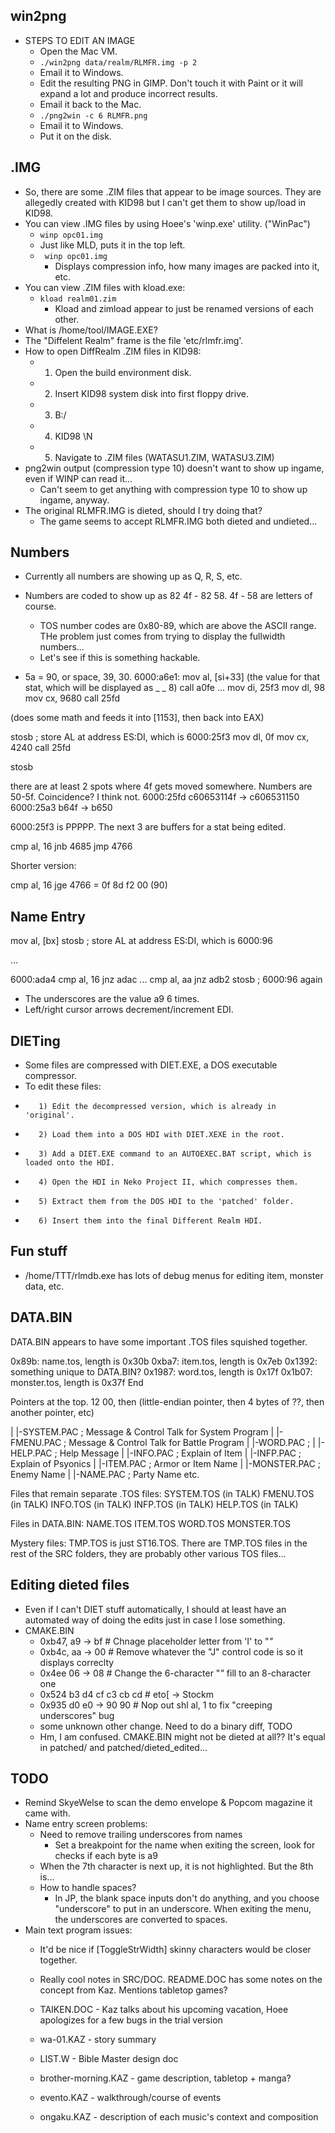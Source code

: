 ## win2png
* STEPS TO EDIT AN IMAGE
	* Open the Mac VM.
	* ```./win2png data/realm/RLMFR.img -p 2```
	* Email it to Windows.
	* Edit the resulting PNG in GIMP. Don't touch it with Paint or it will expand a lot and produce incorrect results.
	* Email it back to the Mac.
	* ```./png2win -c 6 RLMFR.png```
	* Email it to Windows.
	* Put it on the disk.

## .IMG
* So, there are some .ZIM files that appear to be image sources. They are allegedly created with KID98 but I can't get them to show up/load in KID98.
* You can view .IMG files by using Hoee's 'winp.exe' utility. ("WinPac")
	* ```winp opc01.img```
	* Just like MLD, puts it in the top left.
	* ``` winp opc01.img```
		* Displays compression info, how many images are packed into it, etc.
* You can view .ZIM files with kload.exe:
	* ```kload realm01.zim```
		* Kload and zimload appear to just be renamed versions of each other.
* What is /home/tool/IMAGE.EXE?
* The "Diffelent Realm" frame is the file 'etc/rlmfr.img'.
* How to open DiffRealm .ZIM files in KID98:
	* 1) Open the build environment disk.
	* 2) Insert KID98 system disk into first floppy drive.
	* 3) B:/
	* 4) KID98 \N
	* 5) Navigate to .ZIM files (WATASU1.ZIM, WATASU3.ZIM)
* png2win output (compression type 10) doesn't want to show up ingame, even if WINP can read it...
	* Can't seem to get anything with compression type 10 to show up ingame, anyway.
* The original RLMFR.IMG is dieted, should I try doing that?
	* The game seems to accept RLMFR.IMG both dieted and undieted...

## Numbers
* Currently all numbers are showing up as Q, R, S, etc.
* Numbers are coded to show up as 82 4f - 82 58. 4f - 58 are letters of course.
	* TOS number codes are 0x80-89, which are above the ASCII range. THe problem just comes from trying to display the fullwidth numbers...
	* Let's see if this is something hackable.

* 5a = 90, or space, 39, 30.
6000:a6e1: mov al, [si+33] (the value for that stat, which will be displayed as _ _ 8)
call a0fe
...
mov di, 25f3
mov dl, 98
mov cx, 9680
call 25fd

(does some math and feeds it into [1153], then back into EAX)

stosb            ; store AL at address ES:DI, which is 6000:25f3
mov dl, 0f
mov cx, 4240
call 25fd

stosb

there are at least 2 spots where 4f gets moved somewhere. Numbers are 50-5f. Coincidence? I think not.
6000:25fd c60653114f -> c606531150
6000:25a3 b64f -> b650


6000:25f3 is PPPPP. The next 3 are buffers for a stat being edited.



cmp al, 16
jnb 4685
jmp 4766

Shorter version:

cmp al, 16
jge 4766 = 0f 8d f2 00 (90)

## Name Entry
mov al, [bx]
stosb                ; store AL at address ES:DI, which is 6000:96

...

6000:ada4
cmp al, 16
jnz adac
...
cmp al, aa
jnz adb2
stosb                ; 6000:96 again

* The underscores are the value a9 6 times.
* Left/right cursor arrows decrement/increment EDI.


## DIETing
*    Some files are compressed with DIET.EXE, a DOS executable compressor.
*    To edit these files:
*        1) Edit the decompressed version, which is already in 'original'.
*        2) Load them into a DOS HDI with DIET.XEXE in the root.
*        3) Add a DIET.EXE command to an AUTOEXEC.BAT script, which is loaded onto the HDI.
*        4) Open the HDI in Neko Project II, which compresses them.
*        5) Extract them from the DOS HDI to the 'patched' folder.
*        6) Insert them into the final Different Realm HDI.

## Fun stuff
* /home/TTT/rlmdb.exe has lots of debug menus for editing item, monster data, etc.

## DATA.BIN
DATA.BIN appears to have some important .TOS files squished together.

0x89b: name.tos, length is 0x30b
0xba7: item.tos, length is 0x7eb
0x1392: something unique to DATA.BIN?
0x1987: word.tos, length is 0x17f
0x1b07: monster.tos, length is 0x37f
End

Pointers at the top. 12 00, then (little-endian pointer, then 4 bytes of ??, then another pointer, etc)

|   |-SYSTEM.PAC          ; Message & Control Talk for System Program
|   |-FMENU.PAC           ; Message & Control Talk for Battle Program
|   |-WORD.PAC            ; 
|   |-HELP.PAC            ; Help Message
|   |-INFO.PAC            ; Explain of Item
|   |-INFP.PAC            ; Explain of Psyonics
|   |-ITEM.PAC            ; Armor or Item Name
|   |-MONSTER.PAC         ; Enemy Name
|   |-NAME.PAC            ; Party Name etc.

Files that remain separate .TOS files:
SYSTEM.TOS (in TALK)
FMENU.TOS (in TALK)
INFO.TOS (in TALK)
INFP.TOS (in TALK)
HELP.TOS (in TALK)

Files in DATA.BIN:
NAME.TOS
ITEM.TOS
WORD.TOS
MONSTER.TOS


Mystery files:
TMP.TOS is just ST16.TOS.
There are TMP.TOS files in the rest of the SRC folders, they are probably other various TOS files...

## Editing dieted files
* Even if I can't DIET stuff automatically, I should at least have an automated way of doing the edits just in case I lose something.
* CMAKE.BIN
	* 0xb47, a9 -> bf     # Chnage placeholder letter from 'I' to "_"_
	* 0xb4c, aa -> 00     # Remove whatever the "J" control code is so it displays correclty
	* 0x4ee  06 -> 08     # Change the 6-character "_"_ fill to an 8-character one 
	* 0x524  b3 d4 cf c3 cb cd   # eto[ -> Stockm
	* 0x935 d0 e0 -> 90 90 # Nop out shl al, 1 to fix "creeping underscores" bug
	* some unknown other change. Need to do a binary diff, TODO
	* Hm, I am confused. CMAKE.BIN might not be dieted at all?? It's equal in patched/ and patched/dieted_edited...

## TODO
* Remind SkyeWelse to scan the demo envelope & Popcom magazine it came with.
* Name entry screen problems:
	* Need to remove trailing underscores from names
		* Set a breakpoint for the name when exiting the screen, look for checks if each byte is a9
	* When the 7th character is next up, it is not highlighted. But the 8th is...
	* How to handle spaces?
		* In JP, the blank space inputs don't do anything, and you choose "underscore" to put in an underscore. When exiting the menu, the underscores are converted to spaces.
* Main text program issues:
	* It'd be nice if [ToggleStrWidth] skinny characters would be closer together.

	* Really cool notes in SRC/DOC. README.DOC has some notes on the concept from Kaz. Mentions tabletop games?
	* TAIKEN.DOC - Kaz talks about his upcoming vacation, Hoee apologizes for a few bugs in the trial version
	* wa-01.KAZ - story summary
	* LIST.W - Bible Master design doc
	* brother-morning.KAZ - game description, tabletop + manga?
	* evento.KAZ - walkthrough/course of events
	* ongaku.KAZ - description of each music's context and composition